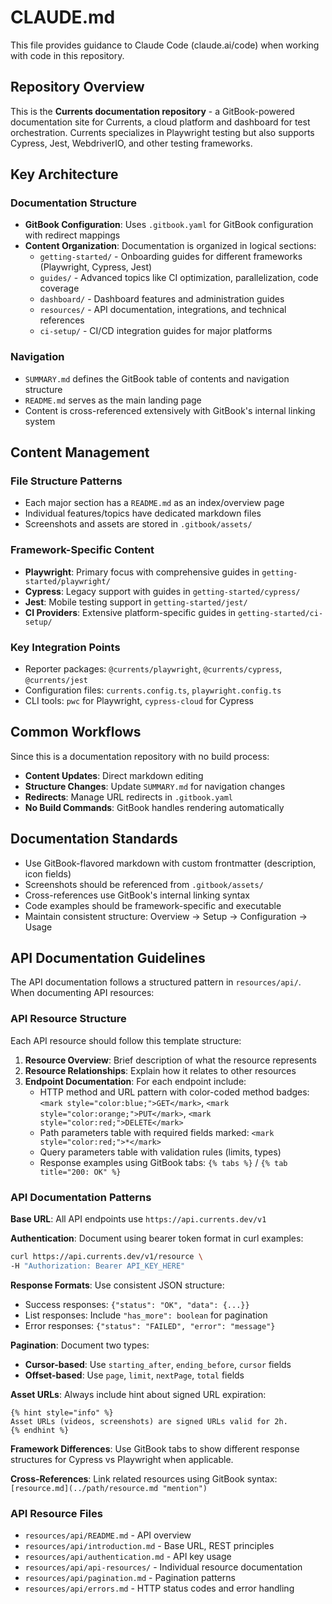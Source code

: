 # CLAUDE.md

This file provides guidance to Claude Code (claude.ai/code) when working with code in this repository.

## Repository Overview

This is the **Currents documentation repository** - a GitBook-powered documentation site for Currents, a cloud platform and dashboard for test orchestration. Currents specializes in Playwright testing but also supports Cypress, Jest, WebdriverIO, and other testing frameworks.

## Key Architecture

### Documentation Structure
- **GitBook Configuration**: Uses `.gitbook.yaml` for GitBook configuration with redirect mappings
- **Content Organization**: Documentation is organized in logical sections:
  - `getting-started/` - Onboarding guides for different frameworks (Playwright, Cypress, Jest)
  - `guides/` - Advanced topics like CI optimization, parallelization, code coverage
  - `dashboard/` - Dashboard features and administration guides
  - `resources/` - API documentation, integrations, and technical references
  - `ci-setup/` - CI/CD integration guides for major platforms

### Navigation
- `SUMMARY.md` defines the GitBook table of contents and navigation structure
- `README.md` serves as the main landing page
- Content is cross-referenced extensively with GitBook's internal linking system

## Content Management

### File Structure Patterns
- Each major section has a `README.md` as an index/overview page
- Individual features/topics have dedicated markdown files
- Screenshots and assets are stored in `.gitbook/assets/`

### Framework-Specific Content
- **Playwright**: Primary focus with comprehensive guides in `getting-started/playwright/`
- **Cypress**: Legacy support with guides in `getting-started/cypress/`
- **Jest**: Mobile testing support in `getting-started/jest/`
- **CI Providers**: Extensive platform-specific guides in `getting-started/ci-setup/`

### Key Integration Points
- Reporter packages: `@currents/playwright`, `@currents/cypress`, `@currents/jest`
- Configuration files: `currents.config.ts`, `playwright.config.ts`
- CLI tools: `pwc` for Playwright, `cypress-cloud` for Cypress

## Common Workflows

Since this is a documentation repository with no build process:

- **Content Updates**: Direct markdown editing
- **Structure Changes**: Update `SUMMARY.md` for navigation changes
- **Redirects**: Manage URL redirects in `.gitbook.yaml`
- **No Build Commands**: GitBook handles rendering automatically

## Documentation Standards

- Use GitBook-flavored markdown with custom frontmatter (description, icon fields)
- Screenshots should be referenced from `.gitbook/assets/`
- Cross-references use GitBook's internal linking syntax
- Code examples should be framework-specific and executable
- Maintain consistent structure: Overview → Setup → Configuration → Usage

## API Documentation Guidelines

The API documentation follows a structured pattern in `resources/api/`. When documenting API resources:

### API Resource Structure
Each API resource should follow this template structure:

1. **Resource Overview**: Brief description of what the resource represents
2. **Resource Relationships**: Explain how it relates to other resources 
3. **Endpoint Documentation**: For each endpoint include:
   - HTTP method and URL pattern with color-coded method badges: `<mark style="color:blue;">GET</mark>`, `<mark style="color:orange;">PUT</mark>`, `<mark style="color:red;">DELETE</mark>`
   - Path parameters table with required fields marked: `<mark style="color:red;">*</mark>`
   - Query parameters table with validation rules (limits, types)
   - Response examples using GitBook tabs: `{% tabs %}` / `{% tab title="200: OK" %}`

### API Documentation Patterns

**Base URL**: All API endpoints use `https://api.currents.dev/v1`

**Authentication**: Document using bearer token format in curl examples:
```bash
curl https://api.currents.dev/v1/resource \
-H "Authorization: Bearer API_KEY_HERE"
```

**Response Formats**: Use consistent JSON structure:
- Success responses: `{"status": "OK", "data": {...}}`
- List responses: Include `"has_more": boolean` for pagination
- Error responses: `{"status": "FAILED", "error": "message"}`

**Pagination**: Document two types:
- **Cursor-based**: Use `starting_after`, `ending_before`, `cursor` fields
- **Offset-based**: Use `page`, `limit`, `nextPage`, `total` fields

**Asset URLs**: Always include hint about signed URL expiration:
```
{% hint style="info" %}
Asset URLs (videos, screenshots) are signed URLs valid for 2h.
{% endhint %}
```

**Framework Differences**: Use GitBook tabs to show different response structures for Cypress vs Playwright when applicable.

**Cross-References**: Link related resources using GitBook syntax: `[resource.md](../path/resource.md "mention")`

### API Resource Files
- `resources/api/README.md` - API overview
- `resources/api/introduction.md` - Base URL, REST principles  
- `resources/api/authentication.md` - API key usage
- `resources/api/api-resources/` - Individual resource documentation
- `resources/api/pagination.md` - Pagination patterns
- `resources/api/errors.md` - HTTP status codes and error handling